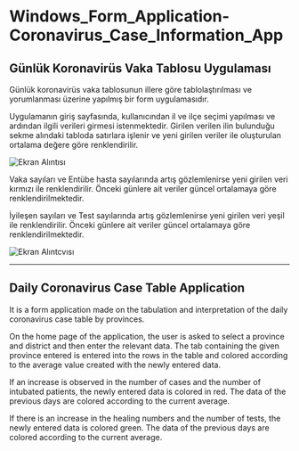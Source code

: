 # Windows_Form_Application-Coronavirus_Case_Information_App

## Günlük Koronavirüs Vaka Tablosu Uygulaması

Günlük koronavirüs vaka tablosunun illere göre tablolaştırılması ve yorumlanması üzerine yapılmış bir form uygulamasıdır.

Uygulamanın giriş sayfasında, kullanıcından il ve ilçe seçimi yapılması ve ardından ilgili verileri girmesi istenmektedir. Girilen verilen ilin bulunduğu sekme alındaki tabloda satırlara işlenir ve yeni girilen veriler ile oluşturulan ortalama değere göre renklendirilir.

![Ekran Alıntısı](https://user-images.githubusercontent.com/45373285/105550300-4c8c7500-5d12-11eb-8461-4fc070d2adc7.JPG)

Vaka sayıları ve Entübe hasta sayılarında artış gözlemlenirse yeni girilen veri kırmızı ile renklendirilir. Önceki günlere ait veriler güncel ortalamaya göre renklendirilmektedir.

İyileşen sayıları ve Test sayılarında artış gözlemlenirse yeni girilen veri yeşil ile renklendirilir. Önceki günlere ait veriler güncel ortalamaya göre renklendirilmektedir.


![Ekran Alıntcvısı](https://user-images.githubusercontent.com/45373285/105551039-4054e780-5d13-11eb-9c11-035170f47c25.JPG)


----------------------------------------------------------------------------------------------------------------------------------------------------------------------------------
## Daily Coronavirus Case Table Application

It is a form application made on the tabulation and interpretation of the daily coronavirus case table by provinces.

On the home page of the application, the user is asked to select a province and district and then enter the relevant data. The tab containing the given province entered is entered into the rows in the table and colored according to the average value created with the newly entered data.

If an increase is observed in the number of cases and the number of intubated patients, the newly entered data is colored in red. The data of the previous days are colored according to the current average.

If there is an increase in the healing numbers and the number of tests, the newly entered data is colored green. The data of the previous days are colored according to the current average.

